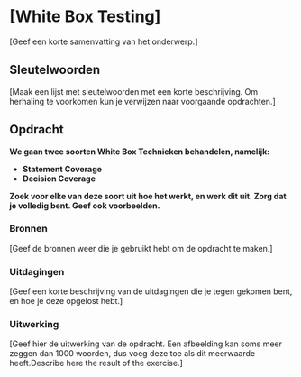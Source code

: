 # [White Box Testing]
[Geef een korte samenvatting van het onderwerp.]

## Sleutelwoorden
[Maak een lijst met sleutelwoorden met een korte beschrijving. Om herhaling te voorkomen kun je verwijzen naar voorgaande opdrachten.]

## Opdracht
__We gaan twee soorten White Box Technieken behandelen, namelijk:__
* __Statement Coverage__
* __Decision Coverage__


__Zoek voor elke van deze soort uit hoe het werkt, en werk dit uit. Zorg dat je volledig bent. Geef ook voorbeelden.__

### Bronnen
[Geef de bronnen weer die je gebruikt hebt om de opdracht te maken.]

### Uitdagingen
[Geef een korte beschrijving van de uitdagingen die je tegen gekomen bent, en hoe je deze opgelost hebt.]

### Uitwerking
[Geef hier de uitwerking van de opdracht. Een afbeelding kan soms meer zeggen dan 1000 woorden, dus voeg deze toe als dit meerwaarde heeft.Describe here the result of the exercise.]

